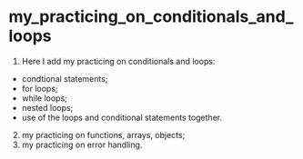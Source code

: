# my_practicing_on_conditionals_and_loops

1) Here I add my practicing on conditionals and loops:
- condtional statements;
- for loops;
- while loops;
- nested loops;
- use of the loops and conditional statements together.

2) my practicing on functions, arrays, objects;
3) my practicing on error handling.

